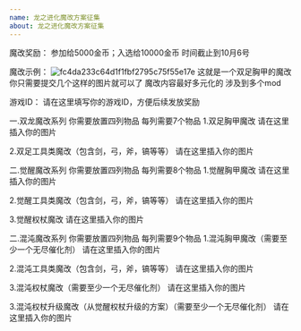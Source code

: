 ```yaml
---
name: 龙之进化魔改方案征集
about: 龙之进化魔改方案征集
---
```

魔改奖励：
参加给5000金币；入选给10000金币
时间截止到10月6号

魔改示例：
![fc4da233c64d1f1fbf2795c75f55e17e](https://github.com/user-attachments/assets/adaba4b9-e817-4263-9f83-9dbd8ea2bdc8)
这就是一个双足胸甲的魔改 你只需要提交几个这样的图片就可以了
魔改内容最好多元化的 涉及到多个mod

游戏ID：
请在这里填写你的游戏ID，方便后续发放奖励

一.双龙魔改系列 你需要放置四列物品 每列需要7个物品
1.双足胸甲魔改
请在这里插入你的图片

2.双足工具类魔改（包含剑，弓，斧，镐等等）
请在这里插入你的图片

二.觉醒魔改系列 你需要放置四列物品 每列需要8个物品
1.觉醒胸甲魔改
请在这里插入你的图片

2.觉醒工具类魔改（包含剑，弓，斧，镐等等）
请在这里插入你的图片

3.觉醒权杖魔改
请在这里插入你的图片

二.混沌魔改系列 你需要放置四列物品 每列需要9个物品
1.混沌胸甲魔改（需要至少一个无尽催化剂）
请在这里插入你的图片

2.混沌工具类魔改（包含剑，弓，斧，镐等等）
请在这里插入你的图片

3.混沌权杖魔改（需要至少一个无尽催化剂）
请在这里插入你的图片

3.混沌权杖升级魔改（从觉醒权杖升级的方案）（需要至少一个无尽催化剂）
请在这里插入你的图片
